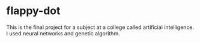 # flappy-dot
This is the final project for a subject at a college called artificial intelligence. I used neural networks and genetic algorithm.
